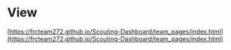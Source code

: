 # View
[https://frcteam272.github.io/Scouting-Dashboard/team_pages/index.html](https://frcteam272.github.io/Scouting-Dashboard/team_pages/index.html)
